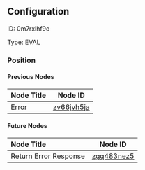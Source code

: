 # <nil>
## Configuration
ID:  0m7rxlhf9o

Type: EVAL 








### Position

#### Previous Nodes
| Node Title | Node ID |
| :------------- | ------------ |
| Error | [zv66jvh5ja](./zv66jvh5ja.md) | 
 
 #### Future Nodes
| Node Title | Node ID |
| :------------- | ------------ |
| Return Error Response |[zgq483nez5](./zgq483nez5.md) | 